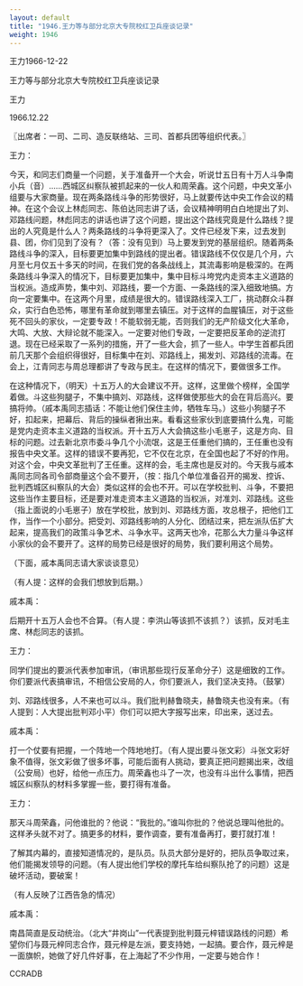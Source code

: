```yaml
---
layout: default
title: "1946.王力等与部分北京大专院校红卫兵座谈记录"
weight: 1946
---
```


王力1966-12-22

王力等与部分北京大专院校红卫兵座谈记录

王力

1966.12.22

〖出席者：一司、二司、造反联络站、三司、首都兵团等组织代表。〗

王力：

今天，和同志们商量一个问题，关于准备开一个大会，听说廿五日有十万人斗争南小兵（音）……西城区纠察队被抓起来的一伙人和周荣鑫。这个问题，中央文革小组要与大家商量。现在两条路线斗争的形势很好，马上就要传达中央工作会议的精神。在这个会议上林彪同志、陈伯达同志讲了话，会议精神明明白白地提出了刘、邓路线问题，林彪同志的讲话也讲了这个问题，提出这个路线究竟是什么路线？提出的人究竟是什么人？两条路线的斗争将更深入了。文件已经发下来，过去发到县、团，你们见到了没有？（答：没有见到）马上要发到党的基层组织。随着两条路线斗争的深入，目标要更加集中到路线的提出者。错误路线不仅仅是几个月，六月至七月仅五十多天的时间，在我们党的各条战线上，其流毒影响是极深的。在两条路线斗争深入的情况下，目标要更加集中，集中目标斗垮党内走资本主义道路的当权派。造成声势，集中刘、邓路线，要一个方面、一条路线的深入细致地搞。方向一定要集中。在这两个月里，成绩是很大的。错误路线深入工厂，挑动群众斗群众，实行白色恐怖，哪里有革命就到哪里去镇压。对于这样的血腥镇压，对于这些死不回头的家伙，一定要专政！不能软弱无能，否则我们的无产阶级文化大革命，大鸣、大放、大辩论就不能深入。一定要对他们专政，一定要把反革命的逆流打退。现在已经采取了一系列的措施，开了一些大会，抓了一些人。中学生首都兵团前几天那个会组织得很好，目标集中在刘、邓路线上，揭发刘、邓路线的流毒。在会上，江青同志与周总理都讲了专政与民主。在这样的情况下，要做很多工作。

在这种情况下，（明天）十五万人的大会建议不开。这样，这里做个榜样，全国学着做。斗这些狗腿子，不集中搞刘、邓路线，这样做使那些大的会在背后高兴。要搞将帅。（戚本禹同志插话：不能让他们保住主帅，牺牲车马。）这些小狗腿子不好，扣起来，把幕后、背后的操纵者揪出来。看看这些家伙到底要搞什么鬼，可能是党内走资本主义道路的当权派。开十五万人大会搞这些小毛崽子，这是方向、目标的问题。过去新北京市委斗争几个小流氓，这是王任重他们搞的，王任重也没有报告中央文革。这样的错误不要再犯，它不仅在北京，在全国也起了不好的作用。对这个会，中央文革批判了王任重。这样的会，毛主席也是反对的。今天我与戚本禹同志同各司令部商量这个会不要开，（按：指几个单位准备召开的揭发、控诉、批判西城区纠察队的大会）类似这样的会也不开。可以在学校批判、斗争，不要把这些当作主要目标，还是要对准走资本主义道路的当权派，对准刘、邓路线。这些（指上面说的小毛崽子）放在学校批，放到刘、邓路线方面，攻总根子，把他们工作，当作一个小部分。把受刘、邓路线影响的人分化、团结过来，把左派队伍扩大起来，提高我们的政策斗争艺术、斗争水平。这两天也冷，花那么大力量斗争这样小家伙的会不要开了。这样的局势已经是很好的局势，我们要利用这个局势。

（下面，戚本禹同志请大家谈谈意见）

（有人提：这样的会我们想放到后期。）

戚本禹：

后期开十五万人会也不合算。（有人提：李洪山等该抓不该抓？）该抓，反对毛主席、林彪同志的该抓。

王力：

同学们提出的要派代表参加审讯，（审讯那些现行反革命分子）这是细致的工作。你们要派代表搞审讯，不相信公安局的人，你们要派人，我们坚决支持。（鼓掌）

刘、邓路线很多，人不来也可以斗。我们批判赫鲁晓夫，赫鲁晓夫也没有来。（有人提到：人大提出批判邓小平）你们可以把大字报写出来，印出来，送过去。

戚本禹：

打一个仗要有把握，一个阵地一个阵地地打。（有人提出要斗张文彩）斗张文彩好象不值得，张文彩做了很多坏事，可能后面有人挑动，要真正把问题揭出来，改组（公安局）也好，给他一点压力。周荣鑫也斗了一次，也没有斗出什么事情，把西城区纠察队的材料多掌握一些，要打得有准备。

王力：

那天斗周荣鑫，问他谁批的？他说：“我批的。”谁叫你批的？他说总理叫他批的。这样矛头就不对了。搞更多的材料，要作调查，要有准备再打，要打就打准！

了解其内幕的，直接知道情况的，是队员。队员大部分是好的，把队员争取过来，他们能揭发领导的问题。（有人提出他们学校的摩托车给纠察队抢了的问题）这是破坏活动，要破案！

（有人反映了江西告急的情况）

戚本禹：

南昌简直是反动统治。（北大“井岗山”一代表提到批判聂元梓错误路线的问题）希望你们与聂元梓同志合作，聂元梓是左派，要支持她，一起搞。要合作，聂元梓是一面旗帜，她做了好几件好事，在上海起了不少作用，一定要与她合作！

CCRADB

